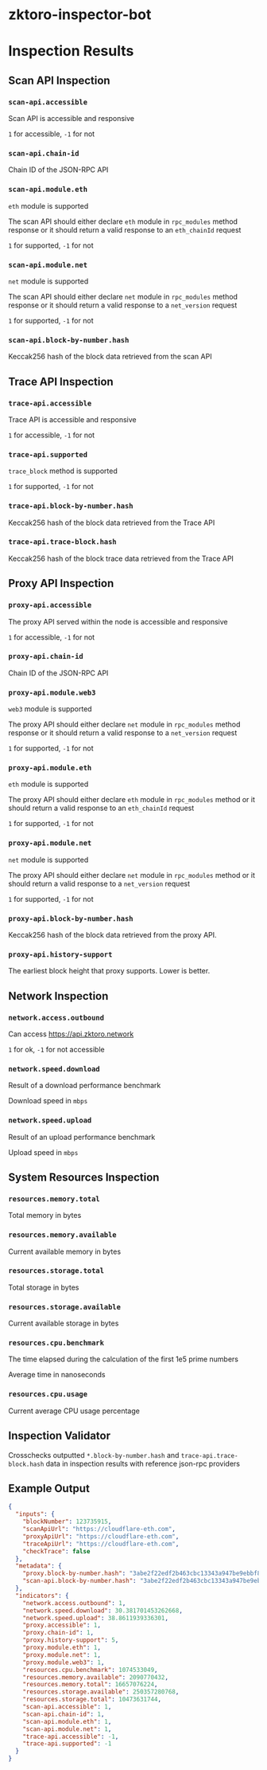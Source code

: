 # zktoro-inspector-bot

# Inspection Results

## Scan API Inspection

### `scan-api.accessible`

Scan API is accessible and responsive

`1` for accessible, `-1` for not

### `scan-api.chain-id`

Chain ID of the JSON-RPC API

### `scan-api.module.eth`

`eth` module is supported

The scan API should either declare `eth` module in `rpc_modules` method response or it should return a valid response to an `eth_chainId` request

`1` for supported, `-1` for not

### `scan-api.module.net`

`net` module is supported

The scan API should either declare `net` module in `rpc_modules` method response or it should return a valid response to a `net_version` request

`1` for supported, `-1` for not

### `scan-api.block-by-number.hash`

Keccak256 hash of the block data retrieved from the scan API

## Trace API Inspection

### `trace-api.accessible`

Trace API is accessible and responsive

`1` for accessible, `-1` for not

### `trace-api.supported`

`trace_block` method is supported

`1` for supported, `-1` for not

### `trace-api.block-by-number.hash`

Keccak256 hash of the block data retrieved from the Trace API

### `trace-api.trace-block.hash`

Keccak256 hash of the block trace data retrieved from the Trace API

## Proxy API Inspection

### `proxy-api.accessible`

The proxy API served within the node is accessible and responsive

`1` for accessible, `-1` for not

### `proxy-api.chain-id`

Chain ID of the JSON-RPC API

### `proxy-api.module.web3`

`web3` module is supported

The proxy API should either declare `net` module in `rpc_modules` method response or it should return a valid response to a `net_version` request

`1` for supported, `-1` for not

### `proxy-api.module.eth`

`eth` module is supported

The proxy API should either declare `eth` module in `rpc_modules` method or it should return a valid response to an `eth_chainId` request

`1` for supported, `-1` for not

### `proxy-api.module.net`

`net` module is supported

The proxy API should either declare `net` module in `rpc_modules` method or it should return a valid response to a `net_version` request

`1` for supported, `-1` for not

### `proxy-api.block-by-number.hash`

Keccak256 hash of the block data retrieved from the proxy API.

### `proxy-api.history-support`

The earliest block height that proxy supports. Lower is better.

## Network Inspection

### `network.access.outbound`

Can access https://api.zktoro.network

`1` for ok, `-1` for not accessible

### `network.speed.download`

Result of a download performance benchmark

Download speed in `mbps`

### `network.speed.upload`

Result of an upload performance benchmark

Upload speed in `mbps`

## System Resources Inspection

### `resources.memory.total`

Total memory in bytes

### `resources.memory.available`

Current available memory in bytes

### `resources.storage.total`

Total storage in bytes

### `resources.storage.available`

Current available storage in bytes

### `resources.cpu.benchmark`

The time elapsed during the calculation of the first 1e5 prime numbers

Average time in nanoseconds

### `resources.cpu.usage`

Current average CPU usage percentage

## Inspection Validator

Crosschecks outputted `*.block-by-number.hash` and `trace-api.trace-block.hash` data in inspection results with reference json-rpc providers

## Example Output

```json
{
  "inputs": {
    "blockNumber": 123735915,
    "scanApiUrl": "https://cloudflare-eth.com",
    "proxyApiUrl": "https://cloudflare-eth.com",
    "traceApiUrl": "https://cloudflare-eth.com",
    "checkTrace": false
  },
  "metadata": {
    "proxy.block-by-number.hash": "3abe2f22edf2b463cbc13343a947be9ebbf8c16c2b50b2b90e10a199a2344f65",
    "scan-api.block-by-number.hash": "3abe2f22edf2b463cbc13343a947be9ebbf8c16c2b50b2b90e10a199a2344f65"
  },
  "indicators": {
    "network.access.outbound": 1,
    "network.speed.download": 30.381701453262668,
    "network.speed.upload": 38.8611939336301,
    "proxy.accessible": 1,
    "proxy.chain-id": 1,
    "proxy.history-support": 5,
    "proxy.module.eth": 1,
    "proxy.module.net": 1,
    "proxy.module.web3": 1,
    "resources.cpu.benchmark": 1074533049,
    "resources.memory.available": 2090770432,
    "resources.memory.total": 16657076224,
    "resources.storage.available": 250357280768,
    "resources.storage.total": 10473631744,
    "scan-api.accessible": 1,
    "scan-api.chain-id": 1,
    "scan-api.module.eth": 1,
    "scan-api.module.net": 1,
    "trace-api.accessible": -1,
    "trace-api.supported": -1
  }
}
```
